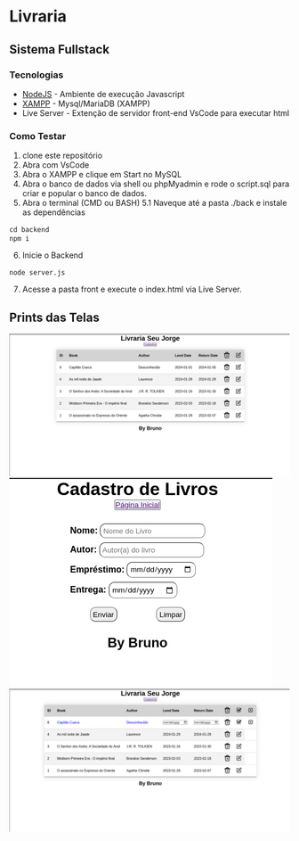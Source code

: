 # Livraria

## Sistema Fullstack

### Tecnologias

* [NodeJS](https://nodejs.org/en/) - Ambiente de execução Javascript
* [XAMPP](https://www.apachefriends.org/pt_br/index.html) - Mysql/MariaDB (XAMPP)
* Live Server - Extenção de servidor front-end VsCode para executar html

### Como Testar

1. clone este repositório
2. Abra com VsCode
3. Abra o XAMPP e clique em Start no MySQL
4. Abra o banco de dados via shell ou phpMyadmin e rode o script.sql para criar e popular o banco de dados.
5. Abra o terminal (CMD ou BASH)
  5.1 Naveque até a pasta ./back e instale as dependências
  ```
  cd backend
  npm i
  ```
6. Inicie o Backend
  ```
  node server.js
  ```
7. Acesse a pasta front e execute o index.html via Live Server.

## Prints das Telas

![Print1](./screenshots/Screenshot1.png)
![Print2](./screenshots/Screenshot2.png)
![Print3](./screenshots/Screenshot3.png)
